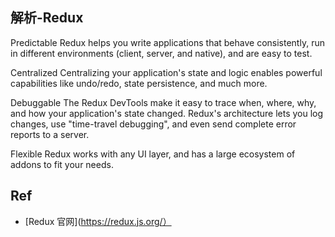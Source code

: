 ## 解析-Redux

Predictable
Redux helps you write applications that behave consistently, run in different environments (client, server, and native), and are easy to test.

Centralized
Centralizing your application's state and logic enables powerful capabilities like undo/redo, state persistence, and much more.

Debuggable
The Redux DevTools make it easy to trace when, where, why, and how your application's state changed. Redux's architecture lets you log changes, use "time-travel debugging", and even send complete error reports to a server.

Flexible
Redux works with any UI layer, and has a large ecosystem of addons to fit your needs.

## Ref

* [Redux 官网](https://redux.js.org/）